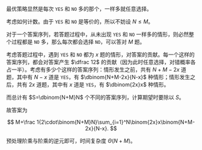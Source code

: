 最优策略显然是每次 `YES` 和 `NO` 多的那个，一样多就任意选择。

考虑如何计数。由于 `YES` 和 `NO` 是等价的，所以不妨设 $N\leq M$。

对于一个答案序列，若答题过程中，从未出现 `YES` 和 `NO` 一样多的情形，则必然整个过程都是 `NO` 多，那么每次都会选择 `NO`，可以答对 $M$ 题。

考虑答题过程中，遇到 `YES` 和 `NO` 都为 $x$ 题的情形，对答案的贡献。每一个这样的答案序列，都会对答案产生 $\dfrac 12$ 的贡献（因为此时任意选择，对错概率各占一半）。考虑有多少个这样的答案序列：情形发生之前，共有 $N+M-2x$ 道题，其中有 $N-x$ 道是 `YES`，有 $\dbinom{N+M-2x}{N-x}$ 种情形；情形发生之后，共有 $2x$ 道题，其中有 $x$ 道是 `YES`，有 $\dbinom{2x}x$ 种情形。

而总计有 $S=\dbinom{N+M}N$ 个不同的答案序列，计算期望时要除以 $S$。

故答案为

$$
M+\frac 1{2\cdot\binom{N+M}N}\sum_{i=1}^N\binom{2x}x\binom{N+M-2x}{N-x}.
$$

预处理阶乘与阶乘的逆元即可，时间复杂度 $\Theta(N+M)$。
